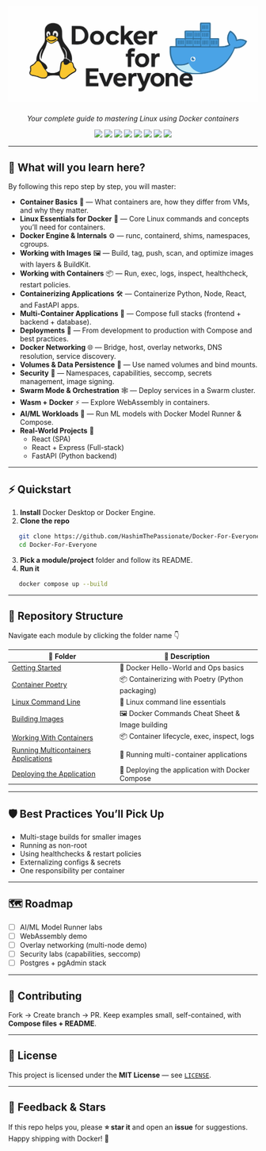 <h1 align="center">
  <img src="./assests/docker.svg" alt="Docker Logo" width="550"/>
</h1>

<p align="center"><i>Your complete guide to mastering Linux using Docker containers</i></p>

<p align="center">
  <img src="https://img.shields.io/badge/License-MIT-green.svg" />
  <img src="https://img.shields.io/github/repo-size/HashimThePassionate/Docker-For-Everyone" />
  <img src="https://img.shields.io/github/stars/HashimThePassionate/Docker-For-Everyone?style=social" />
  <img src="https://img.shields.io/github/last-commit/HashimThePassionate/Docker-For-Everyone" />
  <img src="https://img.shields.io/badge/Docker-ready-2496ED?logo=docker&logoColor=white" />
  <img src="https://img.shields.io/badge/FastAPI-%23009688?logo=fastapi&logoColor=white" />
  <img src="https://img.shields.io/badge/React-%2361DAFB?logo=react&logoColor=black" />
  <img src="https://img.shields.io/badge/Express-%23000000?logo=express&logoColor=white" />
</p>

---

## 🧭 What will you learn here?

By following this repo step by step, you will master:

- **Container Basics** 🐳 — What containers are, how they differ from VMs, and why they matter.  
- **Linux Essentials for Docker** 🐧 — Core Linux commands and concepts you’ll need for containers.  
- **Docker Engine & Internals** ⚙️ — runc, containerd, shims, namespaces, cgroups.  
- **Working with Images** 🖼️ — Build, tag, push, scan, and optimize images with layers & BuildKit.  
- **Working with Containers** 📦 — Run, exec, logs, inspect, healthcheck, restart policies.  
- **Containerizing Applications** 🛠️ — Containerize Python, Node, React, and FastAPI apps.  
- **Multi-Container Applications** 🧩 — Compose full stacks (frontend + backend + database).  
- **Deployments** 🚀 — From development to production with Compose and best practices.  
- **Docker Networking** 🌐 — Bridge, host, overlay networks, DNS resolution, service discovery.  
- **Volumes & Data Persistence** 💾 — Use named volumes and bind mounts.  
- **Security** 🔐 — Namespaces, capabilities, seccomp, secrets management, image signing.  
- **Swarm Mode & Orchestration** 🕸️ — Deploy services in a Swarm cluster.  
- **Wasm + Docker** ⚡ — Explore WebAssembly in containers.  
- **AI/ML Workloads** 🤖 — Run ML models with Docker Model Runner & Compose.  
- **Real-World Projects** 🧪  
  - React (SPA)  
  - React + Express (Full-stack)  
  - FastAPI (Python backend)  

---

## ⚡ Quickstart

1. **Install** Docker Desktop or Docker Engine.  
2. **Clone the repo**  

```bash
   git clone https://github.com/HashimThePassionate/Docker-For-Everyone
   cd Docker-For-Everyone
```

3. **Pick a module/project** folder and follow its README.
4. **Run it**

```bash
   docker compose up --build
```

---

## 📂 Repository Structure

Navigate each module by clicking the folder name 👇

| 📁 Folder | 📖 Description |
|-----------|----------------|
| [Getting Started](./00_the_big_picture_of_containers/) | 🐳 Docker Hello-World and Ops basics |
| [Container Poetry](./01_containerizing_poetry) | 📦 Containerizing with Poetry (Python packaging) |
| [Linux Command Line](./02_linux_command_line) | 🐧 Linux command line essentials |
| [Building Images](./03_building_images) | 🖼️ Docker Commands Cheat Sheet & Image building |
| [Working With Containers](./04_working_with_containers) | 📦 Container lifecycle, exec, inspect, logs |
| [Running Multicontainers Applications](./05_running_multicontainers_applications) | 🧩 Running multi-container applications |
| [Deploying the Application](./06_deploying_the_application) | 🚀 Deploying the application with Docker Compose |

---

## 🛡️ Best Practices You’ll Pick Up

* Multi-stage builds for smaller images
* Running as non-root
* Using healthchecks & restart policies
* Externalizing configs & secrets
* One responsibility per container

---

## 🗺️ Roadmap

* [ ] AI/ML Model Runner labs
* [ ] WebAssembly demo
* [ ] Overlay networking (multi-node demo)
* [ ] Security labs (capabilities, seccomp)
* [ ] Postgres + pgAdmin stack

---

## 🤝 Contributing

Fork → Create branch → PR.
Keep examples small, self-contained, with **Compose files + README**.

---

## 📄 License

This project is licensed under the **MIT License** — see [`LICENSE`](./LICENSE).

---

## 💬 Feedback & Stars

If this repo helps you, please **⭐ star it** and open an **issue** for suggestions.
Happy shipping with Docker! 🐳